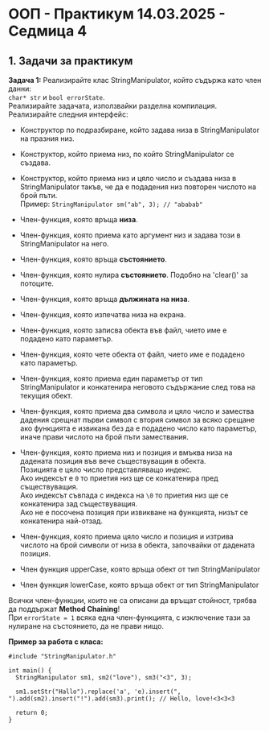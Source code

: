 # OOП - Практикум 14.03.2025 - Седмица 4

## 1. Задачи за практикум

**Задача 1:**
Реализирайте клас StringManipulator, който съдържа като член данни: <br />
`char* str` и `bool errorState`. <br />
Реализирайте задачата, използвайки разделна компилация. <br />
Реализирайте следния интерфейс:

 - Конструктор по подразбиране, който задава низа в StringManipulator на празния низ.
 - Конструктор, който приема низ, по който StringManipulator се създава.
 - Конструктор, който приема низ и цяло число и създава низа в StringManipulator такъв, че да е подадения низ повторен числото на брой пъти. <br />
   Пример: `StringManipulator sm("ab", 3); // "ababab"`
 - Член-функция, която връща **низа**.
 - Член-функция, която приема като аргумент низ и задава този в StringManipulator на него.
 - Член-функция, която връща **състоянието**.
 - Член-функция, която нулира **състоянието**. Подобно на 'clear()' за потоците.
 - Член-функция, която връща **дължината на низа**.
 - Член-функция, която изпечатва низа на екрана.
 - Член-функция, която записва обекта във файл, чието име е подадено като параметър.
 - Член-функция, която чете обекта от файл, чието име е подадено като параметър.
 - Член-функция, която приема един параметър от тип StringManipulator и конкатенира неговото съдържание след това на текущия обект.
 - Член-функция, която приема два символа и цяло число и замества дадения срещнат първи символ с втория символ за всяко срещане ако функцията е извикана без да е подадено число като параметър, иначе прави числото на брой пъти замествания.
 - Член-функция, която приема низ и позиция и вмъква низа на дадената позиция във вече съществуващия в обекта. <br />
   Позицията е цяло число представляващо индекс. <br />
   Ако индексът е `0` то приетия низ ще се конкатенира пред съществуващия. <br />
   Ако индексът съвпада с индекса на `\0` то приетия низ ще се конкатенира зад съществуващия. <br />
   Ако не е посочена позиция при извикване на функцията, низът се конкатенира най-отзад.
 - Член-функция, която приема цяло число и позиция и изтрива числото на брой символи от низа в обекта, започвайки от дадената позиция.
   
 - Член функция upperCase, която връща обект от тип StringManipulator
 - Член функция lowerCase, която връща обект от тип StringManipulator

Всички член-функции, които не са описани да връщат стойност, трябва да поддържат **Method Chaining**! <br />
При `errorState = 1` всяка една член-функцията, с изключение тази за нулиране на състоянието, да не прави нищо.

  **Пример за работа с класа:**
```
#include "StringManipulator.h"

int main() { 
  StringManipulator sm1, sm2("love"), sm3("<3", 3);

  sm1.setStr("Hallo").replace('a', 'e).insert(", ").add(sm2).insert("!").add(sm3).print(); // Hello, love!<3<3<3

  return 0;
}
```
